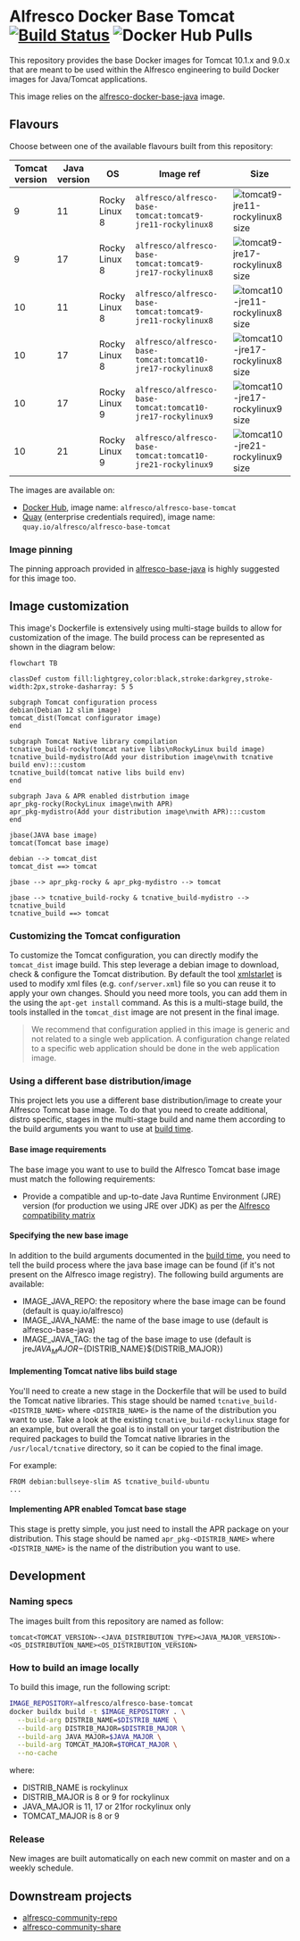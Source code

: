 # Alfresco Docker Base Tomcat [![Build Status](https://img.shields.io/github/actions/workflow/status/Alfresco/alfresco-docker-base-tomcat/main.yml?branch=master)](https://github.com/Alfresco/alfresco-docker-base-tomcat/actions/workflows/main.yml) ![Docker Hub Pulls](https://img.shields.io/docker/pulls/alfresco/alfresco-base-tomcat)

This repository provides the base Docker images for Tomcat 10.1.x and 9.0.x that
are meant to be used within the Alfresco engineering to build Docker images for
Java/Tomcat applications.

This image relies on the [alfresco-docker-base-java](https://github.com/Alfresco/alfresco-docker-base-java) image.

## Flavours

Choose between one of the available flavours built from this repository:

Tomcat version | Java version | OS            | Image ref                                                  | Size
---------------|--------------|---------------|------------------------------------------------------------|--------------------------------------
9              | 11           | Rocky Linux 8 | `alfresco/alfresco-base-tomcat:tomcat9-jre11-rockylinux8`  | ![tomcat9-jre11-rockylinux8 size][1]
9              | 17           | Rocky Linux 8 | `alfresco/alfresco-base-tomcat:tomcat9-jre17-rockylinux8`  | ![tomcat9-jre17-rockylinux8 size][2]
10             | 11           | Rocky Linux 8 | `alfresco/alfresco-base-tomcat:tomcat9-jre11-rockylinux8`  | ![tomcat10-jre11-rockylinux8 size][3]
10             | 17           | Rocky Linux 8 | `alfresco/alfresco-base-tomcat:tomcat10-jre17-rockylinux8` | ![tomcat10-jre17-rockylinux8 size][4]
10             | 17           | Rocky Linux 9 | `alfresco/alfresco-base-tomcat:tomcat10-jre17-rockylinux9` | ![tomcat10-jre17-rockylinux9 size][5]
10             | 21           | Rocky Linux 9 | `alfresco/alfresco-base-tomcat:tomcat10-jre21-rockylinux9` | ![tomcat10-jre21-rockylinux9 size][6]

[1]: https://img.shields.io/docker/image-size/alfresco/alfresco-base-tomcat/tomcat9-jre11-rockylinux8
[2]: https://img.shields.io/docker/image-size/alfresco/alfresco-base-tomcat/tomcat9-jre17-rockylinux8
[3]: https://img.shields.io/docker/image-size/alfresco/alfresco-base-tomcat/tomcat10-jre11-rockylinux8
[4]: https://img.shields.io/docker/image-size/alfresco/alfresco-base-tomcat/tomcat10-jre17-rockylinux8
[5]: https://img.shields.io/docker/image-size/alfresco/alfresco-base-tomcat/tomcat10-jre17-rockylinux9
[6]: https://img.shields.io/docker/image-size/alfresco/alfresco-base-tomcat/tomcat10-jre21-rockylinux9

The images are available on:

* [Docker Hub](https://hub.docker.com/r/alfresco/alfresco-base-tomcat), image name: `alfresco/alfresco-base-tomcat`
* [Quay](https://quay.io/repository/alfresco/alfresco-base-tomcat) (enterprise credentials required), image name: `quay.io/alfresco/alfresco-base-tomcat`

### Image pinning

The pinning approach provided in
[alfresco-base-java](https://github.com/Alfresco/alfresco-docker-base-java/blob/master/README.md#image-pinning)
is highly suggested for this image too.

## Image customization

This image's Dockerfile is extensively using multi-stage builds to allow for
customization of the image. The build process can be represented as shown in the
diagram below:

```mermaid
flowchart TB

classDef custom fill:lightgrey,color:black,stroke:darkgrey,stroke-width:2px,stroke-dasharray: 5 5

subgraph Tomcat configuration process
debian(Debian 12 slim image)
tomcat_dist(Tomcat configurator image)
end

subgraph Tomcat Native library compilation
tcnative_build-rocky(tomcat native libs\nRockyLinux build image)
tcnative_build-mydistro(Add your distribution image\nwith tcnative build env):::custom
tcnative_build(tomcat native libs build env)
end

subgraph Java & APR enabled distrbution image
apr_pkg-rocky(RockyLinux image\nwith APR)
apr_pkg-mydistro(Add your distribution image\nwith APR):::custom
end

jbase(JAVA base image)
tomcat(Tomcat base image)

debian --> tomcat_dist
tomcat_dist ==> tomcat

jbase --> apr_pkg-rocky & apr_pkg-mydistro --> tomcat

jbase --> tcnative_build-rocky & tcnative_build-mydistro --> tcnative_build
tcnative_build ==> tomcat
```

### Customizing the Tomcat configuration

To customize the Tomcat configuration, you can directly modify the `tomcat_dist`
image build. This step leverage a debian image to download, check & configure
the Tomcat distribution. By default the tool
[xmlstarlet](https://xmlstar.sourceforge.net/doc/UG/index.html) is used to
modify xml files (e.g. `conf/server.xml`) file so you can reuse it to apply
your own changes. Should you need more tools, you can add them in the using
the `apt-get install` command. As this is a multi-stage build, the tools
installed in the `tomcat_dist` image are not present in the final image.

> We recommend that configuration applied in this image is generic and not
> related to a single web application. A configuration change related to a
> specific web application should be done in the web application image.

### Using a different base distribution/image

This project lets you use a different base distribution/image to create your
Alfresco Tomcat base image.
To do that you need to create additional, distro specific, stages in the
multi-stage build and name them according to the build arguments you want to
use at [build time](#how-to-build-an-image-locally).

#### Base image requirements

The base image you want to use to build the Alfresco Tomcat base image must
match the following requirements:

* Provide a compatible and up-to-date Java Runtime Environment (JRE) version
  (for production we using JRE over JDK) as per the [Alfresco compatibility
  matrix][acs-support]

#### Specifying the new base image

In addition to the build arguments documented in the [build
time](#how-to-build-an-image-locally), you need to tell the build process where
the java base image can be found (if it's not present on the Alfresco image
registry). The following build arguments are available:

* IMAGE_JAVA_REPO: the repository where the base image can be found (default is
  quay.io/alfresco)
* IMAGE_JAVA_NAME: the name of the base image to use (default is
  alfresco-base-java)
* IMAGE_JAVA_TAG: the tag of the base image to use (default is
  jre${JAVA_MAJOR}-${DISTRIB_NAME}${DISTRIB_MAJOR})

#### Implementing Tomcat native libs build stage

You'll need to create a new stage in the Dockerfile that will be used to build
the Tomcat native libraries. This stage should be named
`tcnative_build-<DISTRIB_NAME>` where `<DISTRIB_NAME>` is the name of the
distribution you want to use. Take a look at the existing
`tcnative_build-rockylinux` stage for an example, but overall the goal is to
install on your target distribution the required packages to build the Tomcat
native libraries in the `/usr/local/tcnative` directory, so it can be copied
to the final image.

For example:

```Dockerfilea
FROM debian:bullseye-slim AS tcnative_build-ubuntu
...
```

#### Implementing APR enabled Tomcat base stage

This stage is pretty simple, you just need to install the APR package on your
distribution. This stage should be named `apr_pkg-<DISTRIB_NAME>` where
`<DISTRIB_NAME>` is the name of the distribution you want to use.

## Development

### Naming specs

The images built from this repository are named as follow:

`tomcat<TOMCAT_VERSION>-<JAVA_DISTRIBUTION_TYPE><JAVA_MAJOR_VERSION>-<OS_DISTRIBUTION_NAME><OS_DISTRIBUTION_VERSION>`

### How to build an image locally

To build this image, run the following script:

```bash
IMAGE_REPOSITORY=alfresco/alfresco-base-tomcat
docker buildx build -t $IMAGE_REPOSITORY . \
  --build-arg DISTRIB_NAME=$DISTRIB_NAME \
  --build-arg DISTRIB_MAJOR=$DISTRIB_MAJOR \
  --build-arg JAVA_MAJOR=$JAVA_MAJOR \
  --build-arg TOMCAT_MAJOR=$TOMCAT_MAJOR \
  --no-cache
```

where:

* DISTRIB_NAME is rockylinux
* DISTRIB_MAJOR is 8 or 9 for rockylinux
* JAVA_MAJOR is 11, 17 or 21for rockylinux only
* TOMCAT_MAJOR is 8 or 9

### Release

New images are built automatically on each new commit on master and on a weekly schedule.

## Downstream projects

* [alfresco-community-repo](https://github.com/Alfresco/alfresco-community-repo/blob/master/packaging/docker-alfresco/Dockerfile)
* [alfresco-community-share](https://github.com/Alfresco/alfresco-community-share/blob/master/packaging/docker/Dockerfile)

[acs-support]: https://support.hyland.com/r/Alfresco/Alfresco-Content-Services/23.4/Alfresco-Content-Services/Supported-Platforms
